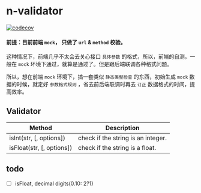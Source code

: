# n-validator
[![codecov][codecov-image]][codecov-url]

[codecov-url]: https://codecov.io/gh/ReAlign/LocalStorage
[codecov-image]: https://codecov.io/gh/ReAlign/LocalStorage/branch/master/graph/badge.svg

#### 前提：目前前端 `mock`， 只做了 `url` & `method` 校验。

这种情况下，前端几乎不太会去关心接口 `具体参数` 的格式，所以，前端的自测，一般在 `mock` 环境下通过，就算是通过了。但是跟后端联调各种格式问题。

所以，想在前端 `mock` 环境下，搞一套类似 `静态类型检查` 的东西，初始生成 `mock` 数据的时候，就定好 `参数格式规则` ，省去前后端联调时再去 `订正` 数据格式的时间，提高效率。


## Validator

| Method | Description |
| --- | --- |
| isInt(str, [, options]) | check if the string is an integer. |
| isFloat(str, [, options]) | check if the string is a float. |

## todo

* [ ] isFloat, decimal digits(0.10: 2?1)